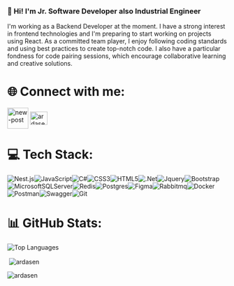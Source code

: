 ### 👋 Hi! I'm **Jr. Software Developer** also **Industrial Engineer**
I'm working as a Backend Developer at the moment. I have a strong interest in frontend technologies and I'm preparing to start working on projects using React. As a committed team player, I enjoy following coding standards and using best practices to create top-notch code. I also have a particular fondness for code pairing sessions, which encourage collaborative learning and creative solutions.


# 🌐 Connect with me:
<p align="left">
  <a href="mailto:ardasen.96@gmail.com" target="blank"><img align="center" src="https://img.icons8.com/fluency/48/new-post.png" height="48" width="48" alt="new-post"/></a>
  <a href="https://www.linkedin.com/in/arda-sen/" target="blank"><img align="center" src="https://raw.githubusercontent.com/rahuldkjain/github-profile-readme-generator/master/src/images/icons/Social/linked-in-alt.svg" alt="ardasen" height="30" width="40" /></a>
</p>

# 💻 Tech Stack:
![Nest.js](https://img.shields.io/badge/-NestJs-ea2845?style=flat-square&logo=nestjs&logoColor=white)![JavaScript](https://img.shields.io/badge/JavaScript-323330?style=for-the-badge&logo=javascript&logoColor=F7DF1E)![C#](https://img.shields.io/badge/c%23-%23239120.svg?style=for-the-badge&logo=c-sharp&logoColor=white)![CSS3](https://img.shields.io/badge/css3-%231572B6.svg?style=for-the-badge&logo=css3&logoColor=white)![HTML5](https://img.shields.io/badge/HTML5-E34F26?style=for-the-badge&logo=html5&logoColor=white)![.Net](https://img.shields.io/badge/.NET-5C2D91?style=for-the-badge&logo=.net&logoColor=white)![Jquery](https://img.shields.io/badge/jQuery-0769AD?style=for-the-badge&logo=jquery&logoColor=white)![Bootstrap](https://img.shields.io/badge/bootstrap-%23563D7C.svg?style=for-the-badge&logo=bootstrap&logoColor=white)![MicrosoftSQLServer](https://img.shields.io/badge/Microsoft%20SQL%20Server-CC2927?style=for-the-badge&logo=microsoft%20sql%20server&logoColor=white)![Redis](https://img.shields.io/badge/redis-%23DD0031.svg?style=for-the-badge&logo=redis&logoColor=white)![Postgres](https://img.shields.io/badge/postgres-%23316192.svg?style=for-the-badge&logo=postgresql&logoColor=white)![Figma](https://img.shields.io/badge/Figma-F24E1E?style=for-the-badge&logo=figma&logoColor=white)![Rabbitmq](https://img.shields.io/badge/rabbitmq-%23FF6600.svg?&style=for-the-badge&logo=rabbitmq&logoColor=white)![Docker](https://img.shields.io/badge/docker-%230db7ed.svg?style=for-the-badge&logo=docker&logoColor=white)![Postman](https://img.shields.io/badge/Postman-FF6C37?style=for-the-badge&logo=postman&logoColor=white)![Swagger](https://img.shields.io/badge/-Swagger-%23Clojure?style=for-the-badge&logo=swagger&logoColor=white)![Git](https://img.shields.io/badge/GIT-E44C30?style=for-the-badge&logo=git&logoColor=white)
# 📊 GitHub Stats:

<p><img src="https://github-readme-stats.vercel.app/api/top-langs/?username=ardasenn&langs_count=5&hide=csharp&title_color=6366f1&text_color=ffffff&icon_color=6366f1&bg_color=1c1917&hide_border=true&locale=en&custom_title=Top%20%Languages" alt="Top Languages" /></p>



<p>&nbsp;<img align="center" src="https://github-readme-stats.vercel.app/api?username=ardasenn&show_icons=true&theme=dark" alt="ardasen"/></p>

<p><img align="left" src="https://github-readme-streak-stats.herokuapp.com/?user=ardasenn&theme=dark&hide_border=false" alt="ardasen" /></p>
